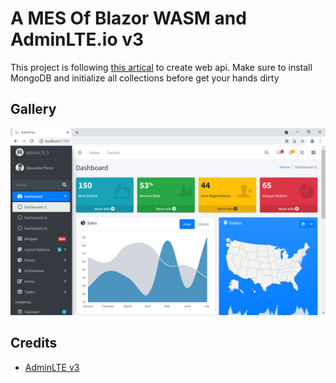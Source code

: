 # A MES Of Blazor WASM and AdminLTE.io v3

This project is following [this artical](https://www.freecodecamp.org/news/how-to-perform-crud-operations-using-blazor-with-mongodb-8ee216ad513e/) to create web api. Make sure to install MongoDB and initialize all collections before get your hands dirty

## Gallery

![screenshot](Shared/public/img/2021-09-02_151324.png)

## Credits

- [AdminLTE v3](https://adminlte.io/)
